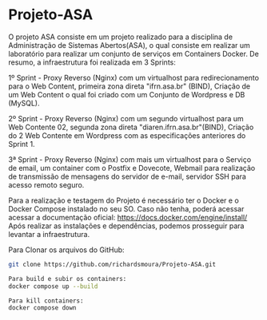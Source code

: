 # Projeto-ASA

O projeto ASA consiste em um projeto realizado para a disciplina de Administração de Sistemas Abertos(ASA), o qual consiste em realizar um laboratório para realizar um conjunto de serviços em Containers Docker. De resumo, a infraestrutura foi realizada em 3 Sprints:


1º Sprint - Proxy Reverso (Nginx) com um virtualhost para redirecionamento para o Web Content, primeira zona direta "ifrn.asa.br" (BIND), Criação de um Web Content o qual foi criado com um Conjunto de Wordpress e DB (MySQL).

2º Sprint - Proxy Reverso (Nginx) com um segundo virtualhost para um Web Contente 02, segunda zona direta "diaren.ifrn.asa.br"(BIND), Criação do 2 Web Contente em Wordpress com as especificações anteriores do Sprint 1.

3ª Sprint - Proxy Reverso (Nginx) com mais um virtualhost para o Serviço de email, um container com o Postfix e Dovecote, Webmail para realização de transmissão de mensagens do servidor de e-mail, servidor SSH para acesso remoto seguro.


Para a realização e testagem do Projeto é necessário ter o Docker e o Docker Compose instalado no seu SO. Caso não tenha, poderá acessar acessar a documentação oficial: https://docs.docker.com/engine/install/
Após realizar as instalações e dependências, podemos prosseguir para levantar a infraestrutura.

Para Clonar os arquivos do GitHub:
```bash
git clone https://github.com/richardsmoura/Projeto-ASA.git

Para build e subir os containers:
docker compose up --build

Para kill containers:
docker compose down
